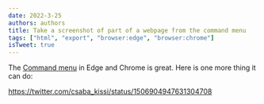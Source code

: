 ```yaml
---
date: 2022-3-25
authors: authors
title: Take a screenshot of part of a webpage from the command menu
tags: ["html", "export", "browser:edge", "browser:chrome"]
isTweet: true
---
```

The [Command menu](../execute-commands) in Edge and Chrome is great. Here is one more thing it can do:

https://twitter.com/csaba_kissi/status/1506904947631304708
